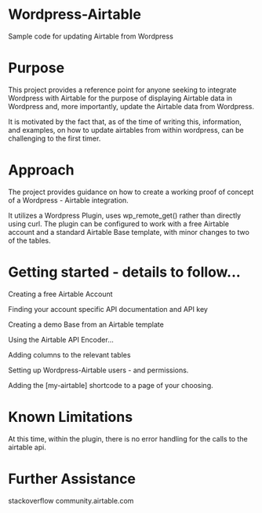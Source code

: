 # Wordpress-Airtable
Sample code for updating Airtable from Wordpress

# Purpose

This project provides a reference point for anyone seeking to integrate Wordpress with Airtable for the purpose of displaying Airtable data in Wordpress and, more importantly, update the Airtable data from Wordpress.

It is motivated by the fact that, as of the time of writing this, information, and examples, on how to update airtables from within wordpress, can be challenging to the first timer.

# Approach

The project provides guidance on how to create a working proof of concept of a Wordpress - Airtable integration.

It utilizes a Wordpress Plugin, uses wp_remote_get() rather than directly using curl. The plugin can be configured to work with a free Airtable account and a standard Airtable Base template, with minor changes to two of the tables.


# Getting started - details to follow...

Creating a free Airtable Account

Finding your account specific API documentation and API key

Creating a demo Base from an Airtable template

Using the Airtable API Encoder...

Adding columns to the relevant tables

Setting up Wordpress-Airtable users  - and permissions.

Adding the [my-airtable] shortcode to a page of your choosing.


# Known Limitations

At this time, within the plugin, there is no error handling for the calls to the airtable api.

# Further Assistance

stackoverflow
community.airtable.com



